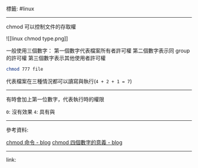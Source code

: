 標籤: #linux 

---

chmod 可以控制文件的存取權

![[linux chmod type.png]]

一般使用三個數字：
第一個數字代表檔案所有者許可權
第二個數字表示同 group 的許可權
第三個數字表示其他使用者許可權

```bash
chmod 777 file
```

代表檔案在三種情況都可以讀寫與執行(`4 + 2 + 1 = 7`)

---

有時會加上第一位數字，代表執行時的權限

`0`: 沒有效果
`4`: 具有與

---

參考資料:

[chmod 命令 - blog](https://www.runoob.com/linux/linux-comm-chmod.html)
[chmod 四個數字的意義 - blog](https://codertw.com/%E7%A8%8B%E5%BC%8F%E8%AA%9E%E8%A8%80/420803/)

---

link:

